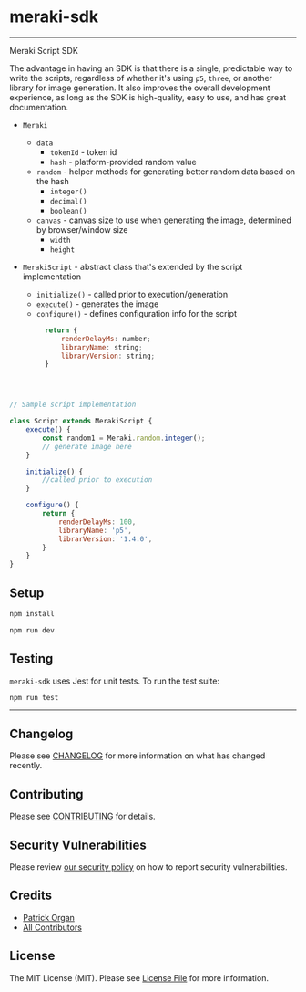 # meraki-sdk

---

Meraki Script SDK

The advantage in having an SDK is that there is a single, predictable way to write the scripts, regardless of whether it's using `p5`, `three`, or another library for image generation. It also improves the overall development experience, as long as the SDK is high-quality, easy to use, and has great documentation.


- `Meraki`
  - `data`
    - `tokenId` - token id
    - `hash` - platform-provided random value
  - `random` - helper methods for generating better random data based on the hash
    - `integer()`
    - `decimal()`
    - `boolean()`
  - `canvas` - canvas size to use when generating the image, determined by browser/window size
    - `width`
    - `height`

 - `MerakiScript` - abstract class that's extended by the script implementation
   - `initialize()` - called prior to execution/generation
   - `execute()` - generates the image
   - `configure()` - defines configuration info for the script
      ```js
        return {
            renderDelayMs: number;
            libraryName: string;
            libraryVersion: string;
        }
    ```



```js
// Sample script implementation

class Script extends MerakiScript {
    execute() {
        const random1 = Meraki.random.integer();
        // generate image here
    }

    initialize() {
        //called prior to execution
    }

    configure() {
        return {
            renderDelayMs: 100,
            libraryName: 'p5',
            librarVersion: '1.4.0',
        }
    }
}
```


## Setup

```bash
npm install

npm run dev
```

## Testing

`meraki-sdk` uses Jest for unit tests.  To run the test suite:

`npm run test`

---

## Changelog

Please see [CHANGELOG](CHANGELOG.md) for more information on what has changed recently.

## Contributing

Please see [CONTRIBUTING](.github/CONTRIBUTING.md) for details.

## Security Vulnerabilities

Please review [our security policy](../../security/policy) on how to report security vulnerabilities.

## Credits

- [Patrick Organ](https://github.com/patinthehat)
- [All Contributors](../../contributors)

## License

The MIT License (MIT). Please see [License File](LICENSE) for more information.
